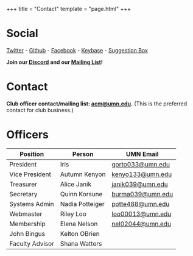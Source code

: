 +++
title = "Contact"
template = "page.html"
+++

Social
=============

[Twitter](https://twitter.com/acmumn) - 
[Github](https://github.com/acmumn) - 
[Facebook](https://www.facebook.com/acmuofmn) - 
[Keybase](https://keybase.io/team/acmumn) -
[Suggestion Box](suggest.md)

**Join our [Discord](https://discord.gg/Uzt3adQ) and our [Mailing List](https://z.umn.edu/acmnews)!**

Contact
=======

**Club officer contact/mailing list: [acm@umn.edu](mailto:acm@umn.edu).** (This is the preferred contact for club business.)

Officers
========

| Position            | Person                    | UMN Email                                   |
|---------------------|---------------------------|---------------------------------------------|
| President           | Iris                      | [gorto033@umn.edu](mailto:gorto033@umn.edu) |
| Vice President      | Autumn Kenyon             | [kenyo133@umn.edu](mailto:kenyo133@umn.edu) |
| Treasurer           | Alice Janik               | [janik039@umn.edu](mailto:janik039@umn.edu) |
| Secretary           | Quinn Korsune             | [burma039@umn.edu](mailto:burma039@umn.edu) |
| Systems Admin       | Nadia Potteiger           | [potte488@umn.edu](mailto:potte488@umn.edu) |
| Webmaster           | Riley Loo                 | [loo00013@umn.edu](mailto:loo00013@umn.edu) |
| Membership          | Elena Nelson              | [nel02044@umn.edu](mailto:nel02044@umn.edu) |
| John Bingus         | Kelton OBrien             |                                             |
| Faculty Advisor     | Shana Watters             |                                             |
